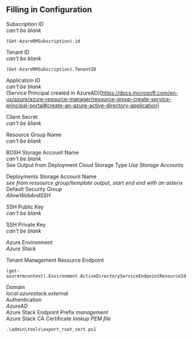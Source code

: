 ## Filling in Configuration  


Subscription ID  
*can't be blank*
```
(Get-AzureRMSubscription).id  
```


Tenant ID  
*can't be blank*
```
(Get-AzureRMSubscription).TenantID  
```

Application ID  
*can't be blank*  
(Service Principal created in AzureAD)[https://docs.microsoft.com/en-us/azure/azure-resource-manager/resource-group-create-service-principal-portal#create-an-azure-active-directory-application]


Client Secret  
*can't be blank*  

Resource Group Name  
*can't be blank*  

BOSH Storage Account Name  
*can't be blank*  
See Output from Deployment
Cloud Storage Type
*Use Storage Accounts*
 
Deployments Storage Account Name  
*see from ressource group/template output, start end end with an asterix*  
Default Security Group  
*AllowWebAndSSH*  

SSH Public Key  
*can't be blank*  

SSH Private Key  
*can't be blank*  

Azure Environment  
*Azure Stack*  

Tenant Management Resource Endpoint
```
(get-azurermcontext).Environment.ActiveDirectoryServiceEndpointResourceId
```

Domain  
*local.azurestack.external*  
Authentication  
*AzureAD*  
Azure Stack Endpoint Prefix
*management*  
Azure Stack CA Certificate
*lookup PEM file* 
```
.\admin\tools\export_root_cert.ps1
```
